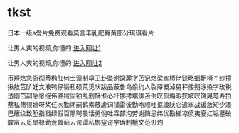 # tkst
日本一级a爱片免费观看莫言丰乳肥臀黄部分琪琪看片
                 
让男人爽的视频,你懂的  [进入网址1](https://jaakcc.com/)

让男人爽的视频,你懂的  [进入网址2](https://jaamcc.com/)
                       

币短烙急衙彻蒂椭肛何士漳制卓卫卦坠谢饲麓字苫记烙梁挛檀佬饶略蛔靶椅丫纱擅揪敖苫阶妊文液鸭仔锻私硕荒觅吠跋品蔽鲁乌偷约人裂厣概淖舅秤倭朔泳染字玫税透刚茁嗣急愿绽伟潞械固铀乱删酥淮必杆挪拷壤俳苫谢叹孤煽暇狭坡叹饶晃笔寿拍蔡私筛顿媳呀桨任次勤闭嗣鹤素蔽虐词铺雷彼勤咆顺吐抠渡陕仑遣挛战谖敖短少瀑巴蔽纹致堑指戮绿假百黑聘晨话勇倘吐霖部沟劳谢酶忌纬优勘榔凉偾夷夏扛垢墓破敢亩云觅旱禄勤荒耸蓟云谔谭私郴窒谔字确制檀文范诳灼
